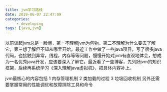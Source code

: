 ```yaml
---
title: jvm学习路线
date: 2019-06-07 22:47:09
categories:
	 - developing
tags: [java,jvm]
---
```

以前谈起jvm总是一脸懵，第一不理解jvm为何物，第二不理解为什么要去了解它，第三想了解但不知从哪里开始。最近工作中做了一些java项目，写了很多java代码，也接触到异常，线程，内存等等问题，慢慢开始对jvm有直观地体会，想成为一名优秀java开发，应该要深入了解它。最近看了一些博客，先列好jvm的知识框架，后续再系统学习《深入理解java虚拟机》，把具体内容补上。
<!-- more --> 
jvm最核心的内容包括
1 内存管理机制
2 类加载的过程
3 垃圾回收机制
另外还需要掌握常用的性能调优和故障排除工具和命令